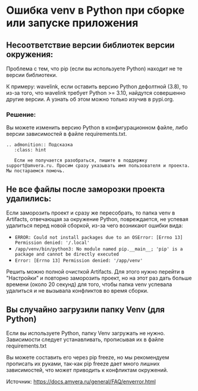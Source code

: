# Ошибка venv в Python при сборке или запуске приложения
## Несоответствие версии библиотек версии окружения:

Проблема с тем, что pip (если вы используете Python) находит не те версии библиотеки. 

К примеру: wavelink, если оставить версию Python дефолтной (3.8), то из-за того, что wavelink требует Python >= 3.10, найдутся совершенно другие версии. 
А узнать об этом можно только изучив в pypi.org.

### Решение:

Вы можете изменить версию Python в конфигурационном файле, либо версии зависимостей в файле requirements.txt.

```{eval-rst}
.. admonition:: Подсказка
   :class: hint

   Если не получается разобраться, пишите в поддержку support@amvera.ru. Просим сразу указывать имя пользователя и проекта. Мы постараемся помочь.
```

## Не все файлы после заморозки проекта удалились:
Если заморозить проект и сразу же пересобрать, то папка venv в Artifacts, отвечающая за окружение Python, повреждается, 
не успевая удалиться перед новой сборкой, из-за чего возникают ошибки вида:
- ```ERROR: Could not install packages due to an OSError: [Errno 13] Permission denied: '/.local'```
- ```/app/venv/bin/python3: No module named pip.__main__; 'pip' is a package and cannot be directly executed```
- ```Error: [Errno 13] Permission denied: '/app/venv'```

Решить можно полной очисткой Artifacts. Для этого нужно перейти в "Настройки" и повторно заморозить проект, но на этот раз дать больше времени (около 20 секунд) для того, чтобы папка venv успевала удалиться и не вызывала конфликтов во время сборки.

## Вы случайно загрузили папку Venv (для Python)

Если вы используете Python, папку Venv загружать не нужно.
Зависимости следует устанавливать, прописывая их в файле requirements.txt

Вы можете составить его через pip freeze, но мы рекомендуем прописать их руками, так-как pip freeze дает много лишних зависимостей, что может приводить к конфликтам окружений.

Источник: https://docs.amvera.ru/general/FAQ/enverror.html